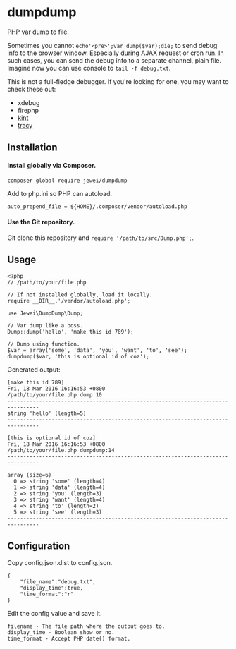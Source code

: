 # dumpdump

PHP var dump to file.

Sometimes you cannot `echo'<pre>';var_dump($var);die;` to send debug info to the
browser window. Especially during AJAX request or cron run. In such cases, you
can send the debug info to a separate channel, plain file. Imagine now you can
use console to `tail -f debug.txt`.

This is not a full-fledge debugger. If you're looking for one, you may want to
check these out:

* xdebug
* firephp
* [kint](http://raveren.github.io/kint/)
* [tracy](https://tracy.nette.org/)

## Installation

#### Install globally via Composer.
```
composer global require jewei/dumpdump
```

Add to php.ini so PHP can autoload.
```
auto_prepend_file = ${HOME}/.composer/vendor/autoload.php
```

#### Use the Git repository.

Git clone this repository and `require '/path/to/src/Dump.php';`.

## Usage

```
<?php
// /path/to/your/file.php

// If not installed globally, load it locally.
require __DIR__.'/vendor/autoload.php';

use Jewei\DumpDump\Dump;

// Var dump like a boss.
Dump::dump('hello', 'make this id 789');

// Dump using function.
$var = array('some', 'data', 'you', 'want', 'to', 'see');
dumpdump($var, 'this is optional id of coz');
```

Generated output:

```
[make this id 789]
Fri, 18 Mar 2016 16:16:53 +0800
/path/to/your/file.php dump:10
--------------------------------------------------------------------------------
string 'hello' (length=5)
--------------------------------------------------------------------------------

[this is optional id of coz]
Fri, 18 Mar 2016 16:16:53 +0800
/path/to/your/file.php dumpdump:14
--------------------------------------------------------------------------------

array (size=6)
  0 => string 'some' (length=4)
  1 => string 'data' (length=4)
  2 => string 'you' (length=3)
  3 => string 'want' (length=4)
  4 => string 'to' (length=2)
  5 => string 'see' (length=3)
--------------------------------------------------------------------------------
```

## Configuration

Copy config.json.dist to config.json.

```
{
    "file_name":"debug.txt",
    "display_time":true,
    "time_format":"r"
}
```

Edit the config value and save it.

```
filename - The file path where the output goes to.
display_time - Boolean show or no.
time_format - Accept PHP date() format.
```
